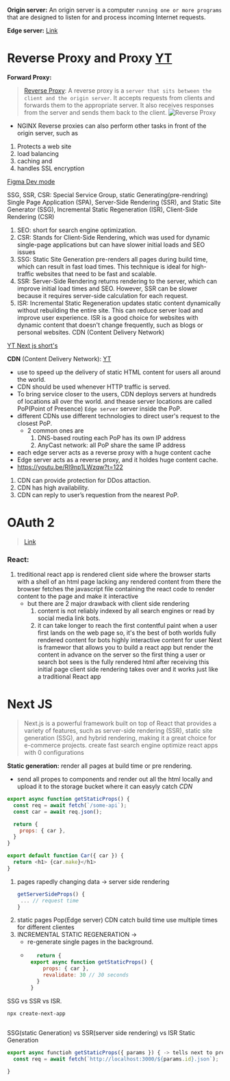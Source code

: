
**Origin server:** An origin server is a computer `running one or more programs` that are designed to listen for and process incoming Internet requests.

**Edge server:** [Link](https://youtu.be/yOP5-3_WFus?si=8LctVNyXOlkwVncR)

# Reverse Proxy and Proxy [YT](https://youtu.be/4NB0NDtOwIQ?si=jk4L4uVX6TCEv7rO)
**Forward Proxy:** 
> [Reverse Proxy](https://www.indusface.com/blog/what-is-reverse-proxy/): A reverse proxy is a `server that sits between the client and the origin server`. It accepts requests from clients and forwards them to the appropriate server. It also receives responses from the server and sends them back to the client.
![Reverse Proxy](https://www.indusface.com/wp-content/uploads/2023/04/Forward-proxy-vs-reverse-proxy-1.png)
- NGINX 
Reverse proxies can also perform other tasks in front of the origin server, such as 
1. Protects a web site
2. load balancing
3. caching and
4. handles SSL encryption


[Figma Dev mode](https://help.figma.com/hc/en-us/sections/15023066873239-Dev-Mode)

SSG, SSR, CSR: Special Service Group, static Generating(pre-rendring)
Single Page Application (SPA), Server-Side Rendering (SSR), and Static Site Generator (SSG), Incremental Static Regeneration (ISR), Client-Side Rendering (CSR)
1. SEO: short for search engine optimization.
2. CSR: Stands for Client-Side Rendering, which was used for dynamic single-page applications but can have slower initial loads and SEO issues
3. SSG: Static Site Generation pre-renders all pages during build time, which can result in fast load times. This technique is ideal for high-traffic websites that need to be fast and scalable.
4. SSR: Server-Side Rendering returns rendering to the server, which can improve initial load times and SEO. However, SSR can be slower because it requires server-side calculation for each request.
5. ISR: Incremental Static Regeneration updates static content dynamically without rebuilding the entire site. This can reduce server load and improve user experience. ISR is a good choice for websites with dynamic content that doesn't change frequently, such as blogs or personal websites.
CDN (Content Delivery Network)


[YT Next js short's](https://www.youtube.com/shorts/Rpr-epDYNN4)


**CDN** (Content Delivery Network):  [YT](https://youtu.be/RI9np1LWzqw?si=HcTgz8PJ6yW7eHiu)
  - use to speed up the delivery of static HTML content for users all around the world.
  - CDN should be used whenever HTTP traffic is served.
  - To bring service closer to the users, CDN deploys servers at hundreds of locations all over the world. and thease server locations are called PoP(Point of Presence) `Edge server` server inside the PoP.
  - different CDNs use different technologies to direct user's request to the closest PoP.
    - 2 common ones are 
        1. DNS-based routing each PoP has its own IP address
        2. AnyCast network: all PoP share the same IP address
   - each edge server acts as a reverse proxy with a huge content cache
   - Edge server acts as a reverse proxy, and it holdes huge content cache.
   - https://youtu.be/RI9np1LWzqw?t=122

1. CDN can provide protection for DDos attaction.
2. CDN has high availability.
3. CDN can reply to user’s requestion from the nearest PoP.


# OAuth 2
> [Link](https://youtu.be/ZV5yTm4pT8g?si=CnamTMzd1l0s4gDA)

### React:
1. treditional react app is rendered client side where the browser starts with a shell of an html page lacking any rendered content from there the browser fetches the javascript file containing the react code to render content to the page and make it interactive 
   - but there are 2 major drawback with client side rendering
     1. content is not reliably indexed by all search engines or read by social media link bots.
     2. it can take longer to reach the first contentful paint when a user first lands on the web page 
so, it's the best of both worlds fully rendered content for bots highly interactive content for user
Next is framewor that allows you to build a react app but render the content in advance on the server so the first thing a user or search bot sees is the fully rendered html after receiving this initial page client side rendering takes over and it works just like a traditional React app


# Next JS
> Next.js is a powerful framework built on top of React that provides a variety of features, such as server-side rendering (SSR), static site generation (SSG), and hybrid rendering, making it a great choice for e-commerce projects.
> create fast search engine optimize react apps with 0 configurations

**Static generation:** render all pages at build time or pre rendering.
  - send all propes to components and render out all the html locally and upload it to the storage bucket where it can easyly catch *CDN* 
  ```javascript
  export async function getStaticProps() {
    const req = await fetch(`/some-api`);
    const car = await req.json();

    return {
      props: { car },
    }
  }

  export default function Car({ car }) {
    return <h1> {car.make}</h1>
  }
  ```
1. pages rapedly changing data -> server side rendering
   ```javascript
   getServerSideProps() {
    ... // request time
   }
   ```
2. static pages Pop(Edge server) CDN catch 
   build time use multiple times for different clientes
3. INCREMENTAL STATIC REGENERATION ->
   - re-generate single pages in the background.
   - ```javascript
        return {
      export async function getStaticProps() {
          props: { car },
          revalidate: 30 // 30 seconds
        }
      }
     ```


SSG vs SSR vs ISR.


```bash
npx create-next-app
  
```


SSG(static Generation) vs SSR(server side rendering) vs ISR
Static Generation
```javascript
export async functioh getStaticProps({ params }) { -> tells next to prerender page
  const req = await fetch(`http://localhost:3000/${params.id}.json`);

}
```



